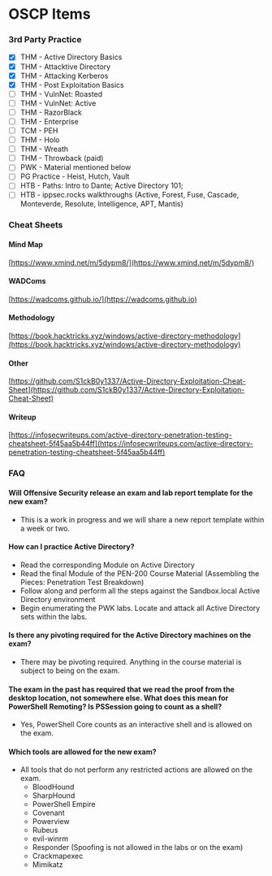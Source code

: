 # OSCP Items

### 3rd Party Practice

* [x] THM - Active Directory Basics&#x20;
* [x] THM - Attacktive Directory&#x20;
* [x] THM - Attacking Kerberos&#x20;
* [x] THM - Post Exploitation Basics&#x20;
* [ ] THM - VulnNet: Roasted
* [ ] THM - VulnNet: Active
* [ ] THM - RazorBlack
* [ ] THM - Enterprise
* [ ] TCM - PEH&#x20;
* [ ] THM - Holo
* [ ] THM - Wreath
* [ ] THM - Throwback (paid)&#x20;
* [ ] PWK - Material mentioned below
* [ ] PG Practice - Heist, Hutch, Vault&#x20;
* [ ] HTB - Paths: Intro to Dante; Active Directory 101;
* [ ] HTB - ippsec.rocks walkthroughs (Active, Forest, Fuse, Cascade, Monteverde, Resolute, Intelligence, APT, Mantis)

### Cheat Sheets

#### Mind Map

[https://www.xmind.net/m/5dypm8/](https://www.xmind.net/m/5dypm8/)

#### WADComs

[https://wadcoms.github.io/](https://wadcoms.github.io)

#### Methodology

[https://book.hacktricks.xyz/windows/active-directory-methodology](https://book.hacktricks.xyz/windows/active-directory-methodology)

#### Other

[https://github.com/S1ckB0y1337/Active-Directory-Exploitation-Cheat-Sheet](https://github.com/S1ckB0y1337/Active-Directory-Exploitation-Cheat-Sheet)

#### Writeup

[https://infosecwriteups.com/active-directory-penetration-testing-cheatsheet-5f45aa5b44ff](https://infosecwriteups.com/active-directory-penetration-testing-cheatsheet-5f45aa5b44ff)

### FAQ

#### Will Offensive Security release an exam and lab report template for the new exam?

* This is a work in progress and we will share a new report template within a week or two.

#### How can I practice Active Directory?

* Read the corresponding Module on Active Directory&#x20;
* Read the final Module of the PEN-200 Course Material (Assembling the Pieces: Penetration Test Breakdown)
* Follow along and perform all the steps against the Sandbox.local Active Directory environment
* Begin enumerating the PWK labs. Locate and attack all Active Directory sets within the labs.

#### Is there any pivoting required for the Active Directory machines on the exam?

* There may be pivoting required. Anything in the course material is subject to being on the exam.

#### The exam in the past has required that we read the proof from the desktop location, not somewhere else. What does this mean for PowerShell Remoting? Is PSSession going to count as a shell?

* Yes, PowerShell Core counts as an interactive shell and is allowed on the exam.

#### Which tools are allowed for the new exam?

* All tools that do not perform any restricted actions are allowed on the exam.
  * BloodHound
  * SharpHound
  * PowerShell Empire
  * Covenant&#x20;
  * Powerview
  * Rubeus
  * evil-winrm
  * Responder (Spoofing is not allowed in the labs or on the exam)
  * Crackmapexec
  * Mimikatz
